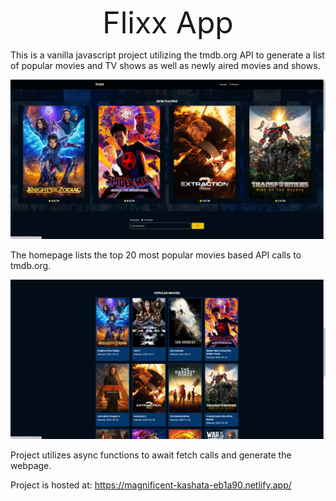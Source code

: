 <p style = "text-align: center"><font size = "15">Flixx App </font></p>

This is a vanilla javascript project utilizing the tmdb.org API to generate a list of popular movies and TV shows as well as newly aired movies and shows.

<img src="./images/Homepage.png" alt="Home Page">

The homepage lists the top 20 most popular movies based API calls to tmdb.org.

![Alt text](./images/image.png)

Project utilizes async functions to await fetch calls and generate the webpage.

Project is hosted at: https://magnificent-kashata-eb1a90.netlify.app/
